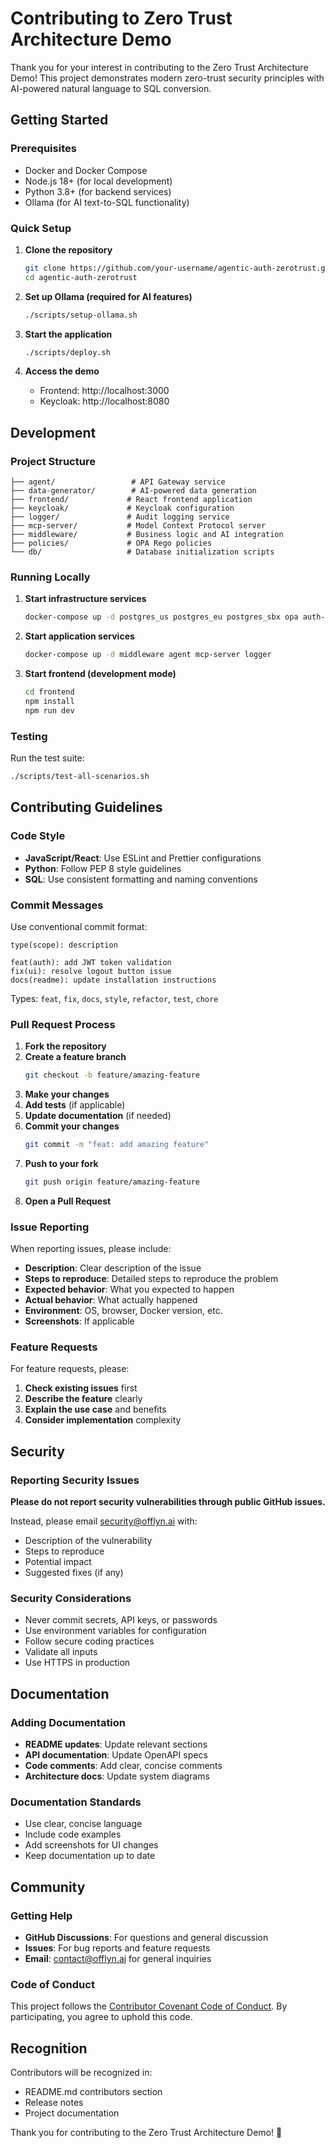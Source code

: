 # Contributing to Zero Trust Architecture Demo

Thank you for your interest in contributing to the Zero Trust Architecture Demo! This project demonstrates modern zero-trust security principles with AI-powered natural language to SQL conversion.

## Getting Started

### Prerequisites

- Docker and Docker Compose
- Node.js 18+ (for local development)
- Python 3.8+ (for backend services)
- Ollama (for AI text-to-SQL functionality)

### Quick Setup

1. **Clone the repository**
   ```bash
   git clone https://github.com/your-username/agentic-auth-zerotrust.git
   cd agentic-auth-zerotrust
   ```

2. **Set up Ollama (required for AI features)**
   ```bash
   ./scripts/setup-ollama.sh
   ```

3. **Start the application**
   ```bash
   ./scripts/deploy.sh
   ```

4. **Access the demo**
   - Frontend: http://localhost:3000
   - Keycloak: http://localhost:8080

## Development

### Project Structure

```
├── agent/                 # API Gateway service
├── data-generator/        # AI-powered data generation
├── frontend/             # React frontend application
├── keycloak/             # Keycloak configuration
├── logger/               # Audit logging service
├── mcp-server/           # Model Context Protocol server
├── middleware/           # Business logic and AI integration
├── policies/             # OPA Rego policies
└── db/                   # Database initialization scripts
```

### Running Locally

1. **Start infrastructure services**
   ```bash
   docker-compose up -d postgres_us postgres_eu postgres_sbx opa auth-service
   ```

2. **Start application services**
   ```bash
   docker-compose up -d middleware agent mcp-server logger
   ```

3. **Start frontend (development mode)**
   ```bash
   cd frontend
   npm install
   npm run dev
   ```

### Testing

Run the test suite:
```bash
./scripts/test-all-scenarios.sh
```

## Contributing Guidelines

### Code Style

- **JavaScript/React**: Use ESLint and Prettier configurations
- **Python**: Follow PEP 8 style guidelines
- **SQL**: Use consistent formatting and naming conventions

### Commit Messages

Use conventional commit format:
```
type(scope): description

feat(auth): add JWT token validation
fix(ui): resolve logout button issue
docs(readme): update installation instructions
```

Types: `feat`, `fix`, `docs`, `style`, `refactor`, `test`, `chore`

### Pull Request Process

1. **Fork the repository**
2. **Create a feature branch**
   ```bash
   git checkout -b feature/amazing-feature
   ```
3. **Make your changes**
4. **Add tests** (if applicable)
5. **Update documentation** (if needed)
6. **Commit your changes**
   ```bash
   git commit -m "feat: add amazing feature"
   ```
7. **Push to your fork**
   ```bash
   git push origin feature/amazing-feature
   ```
8. **Open a Pull Request**

### Issue Reporting

When reporting issues, please include:

- **Description**: Clear description of the issue
- **Steps to reproduce**: Detailed steps to reproduce the problem
- **Expected behavior**: What you expected to happen
- **Actual behavior**: What actually happened
- **Environment**: OS, browser, Docker version, etc.
- **Screenshots**: If applicable

### Feature Requests

For feature requests, please:

1. **Check existing issues** first
2. **Describe the feature** clearly
3. **Explain the use case** and benefits
4. **Consider implementation** complexity

## Security

### Reporting Security Issues

**Please do not report security vulnerabilities through public GitHub issues.**

Instead, please email security@offlyn.ai with:
- Description of the vulnerability
- Steps to reproduce
- Potential impact
- Suggested fixes (if any)

### Security Considerations

- Never commit secrets, API keys, or passwords
- Use environment variables for configuration
- Follow secure coding practices
- Validate all inputs
- Use HTTPS in production

## Documentation

### Adding Documentation

- **README updates**: Update relevant sections
- **API documentation**: Update OpenAPI specs
- **Code comments**: Add clear, concise comments
- **Architecture docs**: Update system diagrams

### Documentation Standards

- Use clear, concise language
- Include code examples
- Add screenshots for UI changes
- Keep documentation up to date

## Community

### Getting Help

- **GitHub Discussions**: For questions and general discussion
- **Issues**: For bug reports and feature requests
- **Email**: contact@offlyn.ai for general inquiries

### Code of Conduct

This project follows the [Contributor Covenant Code of Conduct](CODE_OF_CONDUCT.md). By participating, you agree to uphold this code.

## Recognition

Contributors will be recognized in:
- README.md contributors section
- Release notes
- Project documentation

Thank you for contributing to the Zero Trust Architecture Demo! 🚀
